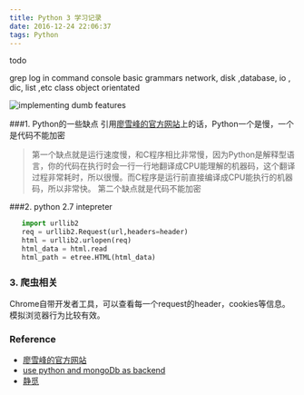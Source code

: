 ```yaml
---
title: Python 3 学习记录
date: 2016-12-24 22:06:37
tags: Python
---
```


todo 

<!-- install mongoDb(better performance than sql) -->
<!-- install pip -->
grep log in command console
basic grammars
network, disk ,database, io , dic, list ,etc
class object orientated  


![implementing dumb features](http://odzl05jxx.bkt.clouddn.com/implementingdumbfeatures-big.png?imageView2/2/w/500)


<!-- more -->


###1. Python的一些缺点
引用[廖雪峰的官方网站](http://www.liaoxuefeng.com/)上的话，Python一个是慢，一个是代码不能加密

> 第一个缺点就是运行速度慢，和C程序相比非常慢，因为Python是解释型语言，你的代码在执行时会一行一行地翻译成CPU能理解的机器码，这个翻译过程非常耗时，所以很慢。而C程序是运行前直接编译成CPU能执行的机器码，所以非常快。
第二个缺点就是代码不能加密

###2. python 2.7 intepreter

```python
   import urllib2
   req = urllib2.Request(url,headers=header)
   html = urllib2.urlopen(req)
   html_data = html.read
   html_path = etree.HTML(html_data)	
```   

### 3. 爬虫相关
Chrome自带开发者工具，可以查看每一个request的header，cookies等信息。模拟浏览器行为比较有效。



### Reference
- [廖雪峰的官方网站](http://www.liaoxuefeng.com/)
- [use python and mongoDb as backend](https://zhuanlan.zhihu.com/p/20488077?columnSlug=kotandroid)
- [静觅](http://cuiqingcai.com/category/technique/python) 


